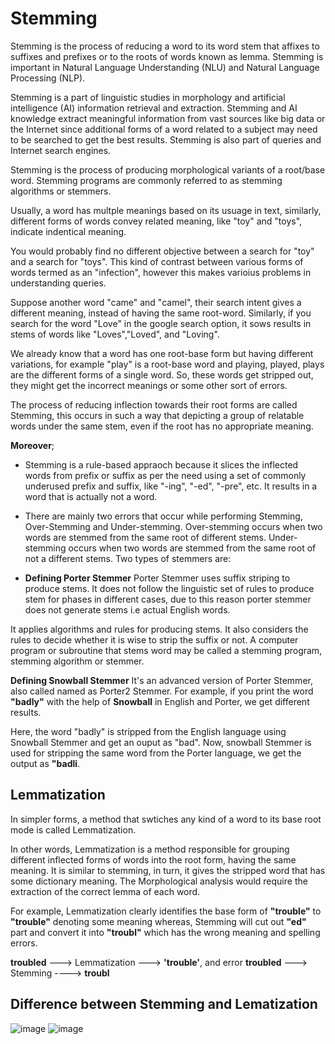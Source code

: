 # Stemming

Stemming is the process of reducing a word to its word stem that affixes to suffixes and prefixes or to the roots of words known as lemma. Stemming is important in Natural Language Understanding (NLU) and Natural Language Processing (NLP).

Stemming is a part of linguistic studies in morphology and artificial intelligence (AI) information retrieval and extraction. Stemming and AI knowledge extract meaningful information from vast sources like big data or the Internet since additional forms of a word related to a subject may need to be searched to get the best results. Stemming is also part of queries and Internet search engines.

Stemming is the process of producing morphological variants of a root/base word. Stemming programs are commonly referred to as stemming algorithms or stemmers.

Usually, a word has multple meanings based on its usuage in text, similarly, different forms of words convey related meaning, like "toy" and "toys", indicate indentical meaning.

You would probably find no different objective between a search for "toy" and a search for "toys". This kind of contrast between various forms of words termed as an "infection", however this makes varioius problems in understanding queries.

Suppose another word "came" and "camel", their search intent gives a different meaning, instead of having the same root-word. Similarly, if you search for the word "Love" in the google search option, it sows results in stems of words like "Loves","Loved", and "Loving".

We already know that a word has one root-base form but having different variations, for example "play" is a root-base word and playing, played, plays are the different forms of a single word. So, these words get stripped out, they might get the incorrect meanings or some other sort of errors.

The process of reducing inflection towards their root forms are called Stemming, this occurs in such a way that depicting a group of relatable words under the same stem, even if the root has no appropriate meaning.

**Moreover**;
- Stemming is a rule-based appraoch because it slices the inflected words from prefix or suffix as per the need using a set of commonly underused prefix and suffix, like "-ing", "-ed", "-pre", etc. It results in a word that is actually not a word.
- There are mainly two errors that occur while performing Stemming, Over-Stemming and Under-stemming. Over-stemming occurs when two words are stemmed from the same root of different stems. Under-stemming occurs when two words are stemmed from the same root of not a different stems. Two types of stemmers are:

- **Defining Porter Stemmer**
Porter Stemmer uses suffix striping to produce stems. It does not follow the linguistic set of rules to produce stem for phases in different cases, due to this reason porter stemmer does not generate stems i.e actual English words.

It applies algorithms and rules for producing stems. It also considers the rules to decide whether it is wise to strip the suffix or not. A computer program or subroutine that stems word may be called a stemming program, stemming algorithm or stemmer.

**Defining Snowball Stemmer**
It's an advanced version of Porter Stemmer, also called named as Porter2 Stemmer.
For example, if you print the word **"badly"** with the help of **Snowball** in English and Porter, we get different results. 

Here, the word "badly" is stripped from the English language using Snowball Stemmer and get an ouput as "bad". Now, snowball Stemmer is used for stripping the same word from the Porter language, we get the output as **"badli**.

## Lemmatization

In simpler forms, a method that swtiches any kind of a word to its base root mode is called Lemmatization.

In other words, Lemmatization is a method responsible for grouping different inflected forms of words into the root form, having the same meaning. It is similar to stemming, in turn, it gives the stripped word that has some dictionary meaning. The Morphological analysis would require the extraction of the correct lemma of each word.

For example, Lemmatization clearly identifies the base form of **"trouble"** to **"trouble"** denoting some meaning whereas, Stemming will cut out **"ed"** part and convert it into **"troubl"** which has the wrong meaning and spelling errors.

**troubled** ---> Lemmatization ---> **'trouble'**, and error
**troubled** ---> Stemming ----> **troubl**

## Difference between Stemming and Lematization


![image](https://user-images.githubusercontent.com/23405520/115822278-e226c600-a421-11eb-93d6-3bf070b2b588.png)
![image](https://user-images.githubusercontent.com/23405520/115822295-ebb02e00-a421-11eb-987a-4bc7a2f206e9.png)
